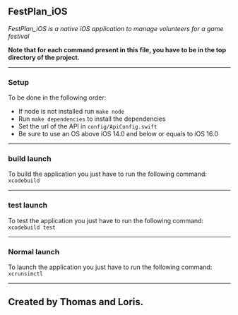 ## FestPlan_iOS

<em>FestPlan_iOS is a native iOS application to manage volunteers for a game festival</em>

<strong>Note that for each command present in this file, you have to be in the top directory of the project.</strong>

***

### Setup

To be done in the following order:
- If node is not installed run `make node`
- Run `make dependencies` to install the dependencies
- Set the url of the API in `config/ApiConfig.swift`
- Be sure to use an OS above iOS 14.0 and below or equals to iOS 16.0

***

### build launch 

To build the application you just have to run the following command: `xcodebuild`

***

### test launch 

To test the application you just have to run the following command: `xcodebuild test`

***

### Normal launch 

To launch the application you just have to run the following command: `xcrunsimctl`

***

## Created by Thomas and Loris.
